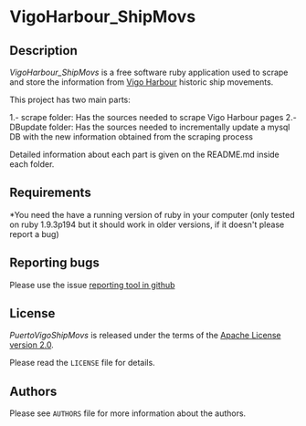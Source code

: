 VigoHarbour_ShipMovs
==========================================

Description
-----------

*VigoHarbour_ShipMovs* is a free software ruby application used to scrape and store the information from [Vigo Harbour][1] historic ship movements.

This project has two main parts:

1.- scrape folder: Has the sources needed to scrape Vigo Harbour pages
2.- DBupdate folder: Has the sources needed to incrementally update a mysql DB with the new information obtained from the scraping process

Detailed information about each part is given on the README.md inside each folder.

Requirements
------------

*You need the have a running version of ruby in your computer (only tested on ruby 1.9.3p194 but it should work in older versions, if it doesn't please report a bug) 

Reporting bugs
--------------

Please use the issue [reporting tool in github][2]

License
-------

*PuertoVigoShipMovs* is released under the terms of the [Apache License version 2.0][3].

Please read the ``LICENSE`` file for details.

Authors
-------

Please see ``AUTHORS`` file for more information about the authors.

[1]: http://www.apvigo.com
[2]: https://github.com/jjelosua/VigoHarbour_ShipMovs/issues
[3]: http://www.apache.org/licenses/
